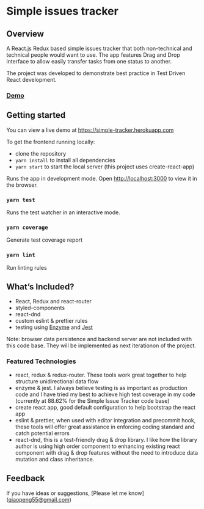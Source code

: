 # Simple issues tracker

## Overview

A React.js Redux based simple issues tracker that both non-technical and technical people would want to use.
The app features Drag and Drop interface to allow easily transfer tasks from one status to another.

The project was developed to demonstrate best practice in Test Driven React development.

### [Demo](https://simple-tracker.herokuapp.com)

## Getting started

You can view a live demo at https://simple-tracker.herokuapp.com

To get the frontend running locally:

- clone the repository
- `yarn install` to install all dependencies
- `yarn start` to start the local server (this project uses create-react-app)

Runs the app in development mode.
Open [http://localhost:3000](http://localhost:3000) to view it in the browser.

### `yarn test`

Runs the test watcher in an interactive mode.

### `yarn coverage`

Generate test coverage report

### `yarn lint`

Run linting rules

## What’s Included?

* React, Redux and react-router
* styled-components
* react-dnd
* custom eslint & prettier rules
* testing using [Enzyme](https://github.com/airbnb/enzyme) and [Jest](https://facebook.github.io/jest)

Note: browser data persistence and backend server are not included with this code base. They will be implemented as next iterationon of the project.

### Featured Technologies

- react, redux & redux-router. These tools work great together to help structure unidirectional data flow
- enzyme & jest. I always believe testing is as important as production code and I have tried my best to achieve high test coverage in my code (currently at 88.62% for the Simple Issue Tracker code base)
- create react app, good default configuration to help bootstrap the react app
- eslint & prettier, when used with editor integration and precommit hook, these tools will offer great assistance in enforcing coding standard and catch potential errors
- react-dnd, this is a test-friendly drag & drop library. I like how the library author is using high order component to enhancing existing react component with drag & drop features without the need to introduce data mutation and class inheritance.


## Feedback

If you have ideas or suggestions, [Please let me know] (qiaopeng55@gmail.com)
